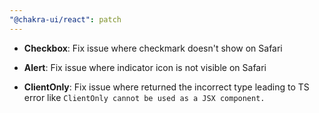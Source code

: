 ```yaml
---
"@chakra-ui/react": patch
---
```


- **Checkbox**: Fix issue where checkmark doesn't show on Safari

- **Alert**: Fix issue where indicator icon is not visible on Safari

- **ClientOnly**: Fix issue where returned the incorrect type leading to TS
  error like `ClientOnly cannot be used as a JSX component.`
